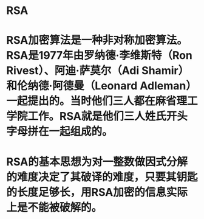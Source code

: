 # RSA
# RSA加密算法是一种非对称加密算法。RSA是1977年由罗纳德·李维斯特（Ron Rivest）、阿迪·萨莫尔（Adi Shamir）和伦纳德·阿德曼（Leonard Adleman）一起提出的。当时他们三人都在麻省理工学院工作。RSA就是他们三人姓氏开头字母拼在一起组成的。
# RSA的基本思想为对一整数做因式分解的难度决定了其破译的难度，只要其钥匙的长度足够长，用RSA加密的信息实际上是不能被破解的。
